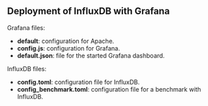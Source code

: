 ## Deployment of InfluxDB with Grafana

Grafana files:
- **default**: configuration for Apache.
- **config.js**: configuration for Grafana.
- **default.json**: file for the started Grafana dashboard.

InfluxDB files:
- **config.toml**: configuration file for InfluxDB.
- **config_benchmark.toml**: configuration file for a benchmark with InfluxDB.
